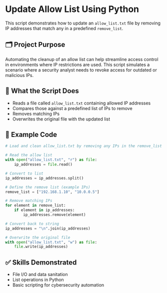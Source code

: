 # Update Allow List Using Python

This script demonstrates how to update an `allow_list.txt` file by removing IP addresses that match any in a predefined `remove_list`.

## 🗂️ Project Purpose

Automating the cleanup of an allow list can help streamline access control in environments where IP restrictions are used. This script simulates a scenario where a security analyst needs to revoke access for outdated or malicious IPs.

## 🧪 What the Script Does

- Reads a file called `allow_list.txt` containing allowed IP addresses
- Compares those against a predefined list of IPs to remove
- Removes matching IPs
- Overwrites the original file with the updated list

## 🧾 Example Code

```python
# Load and clean allow_list.txt by removing any IPs in the remove_list

# Read the allow list
with open("allow_list.txt", "r") as file:
    ip_addresses = file.read()

# Convert to list
ip_addresses = ip_addresses.split()

# Define the remove list (example IPs)
remove_list = ["192.168.1.10", "10.0.0.5"]

# Remove matching IPs
for element in remove_list:
    if element in ip_addresses:
        ip_addresses.remove(element)

# Convert back to string
ip_addresses = "\n".join(ip_addresses)

# Overwrite the original file
with open("allow_list.txt", "w") as file:
    file.write(ip_addresses)
```

## ✅ Skills Demonstrated

- File I/O and data sanitation
- List operations in Python
- Basic scripting for cybersecurity automation
